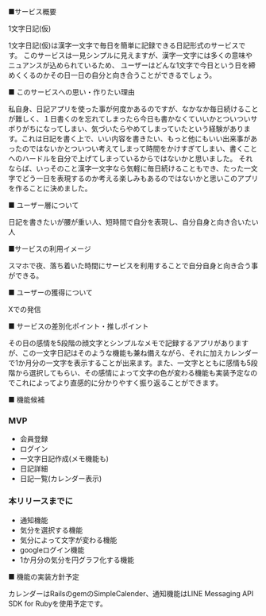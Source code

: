 ■サービス概要

1文字日記(仮)

1文字日記(仮)は漢字一文字で毎日を簡単に記録できる日記形式のサービスです。
このサービスは一見シンプルに見えますが、漢字一文字には多くの意味やニュアンスが込められているため、
ユーザーはどんな1文字で今日という日を締めくくるのかその日一日の自分と向き合うことができるでしょう。


■ このサービスへの思い・作りたい理由

私自身、日記アプリを使った事が何度かあるのですが、なかなか毎日続けることが難しく、１日書くのを忘れてしまったら今日も書かなくていいかとついついサボりがちになってしまい、気づいたらやめてしまっていたという経験があります。これは日記を書く上で、いい内容を書きたい、もっと他にもいい出来事があったのではないかとついつい考えてしまって時間をかけすぎてしまい、書くことへのハードルを自分で上げてしまっているからではないかと思いました。
それならば、いっそのこと漢字一文字なら気軽に毎日続けることもでき、たった一文字でどう一日を表現するのか考える楽しみもあるのではないかと思いこのアプリを作ることに決めました。


■ ユーザー層について

日記を書きたいが腰が重い人、短時間で自分を表現し、自分自身と向き合いたい人

■サービスの利用イメージ

スマホで夜、落ち着いた時間にサービスを利用することで自分自身と向き合う事ができる。

■ ユーザーの獲得について

Xでの発信

■ サービスの差別化ポイント・推しポイント

その日の感情を5段階の顔文字とシンプルなメモで記録するアプリがありますが、この一文字日記はそのような機能も兼ね備えながら、それに加えカレンダーで1か月分の一文字を表示することが出来ます。また、一文字とともに感情も5段階から選択してもらい、その感情によって文字の色が変わる機能も実装予定なのでこれによってより直感的に分かりやすく振り返ることができます。

■ 機能候補

### MVP
* 会員登録
* ログイン
* 一文字日記作成(メモ機能も)
* 日記詳細
* 日記一覧(カレンダー表示)

### 本リリースまでに
* 通知機能
* 気分を選択する機能
* 気分によって文字が変わる機能
* googleログイン機能
* 1か月分の気分を円グラフ化する機能

■ 機能の実装方針予定

カレンダーはRailsのgemのSimpleCalender、通知機能はLINE Messaging API SDK for Rubyを使用予定です。

